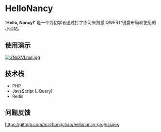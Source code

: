 # HelloNancy

<b>‘Hello, Nancy!’</b> 是一个为初学者通过打字练习来熟悉‘QWERT’键盘布局和使用的小网站。

## 使用演示
[![3NxXVI.md.jpg](https://s2.ax1x.com/2020/02/26/3NxXVI.md.jpg)](https://imgchr.com/i/3NxXVI)

## 技术栈
* PHP
* JavaScript (JQuery)
* Redis

## 问题反馈
https://github.com/mazhongchao/hellonancy-proj/issues
